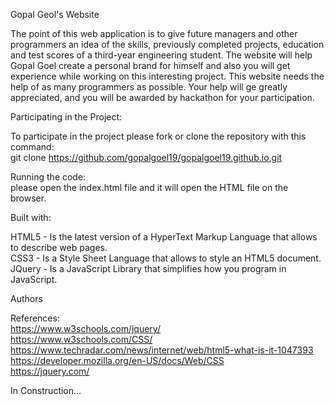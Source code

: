 
Gopal Geol's Website

The point of this web application is to give future managers and other programmers an idea of the skills,
previously completed projects, education and test scores of a third-year engineering student. 
The website will help Gopal Goel create a personal brand for himself and also you will get experience while 
working on this interesting project. This website needs the
help of as many programmers as possible. Your help will ge greatly appreciated, and you will be awarded by hackathon
for your participation.

Participating in the Project:

To participate in the project please fork or clone the repository with this command:  
git clone https://github.com/gopalgoel19/gopalgoel19.github.io.git

Running the code:  
please open the index.html file and it will open the HTML file on the browser.

Built with:

HTML5 - Is the latest version of a HyperText Markup Language that allows to describe web pages.  
CSS3 - Is a Style Sheet Language that allows to style an HTML5 document.  
JQuery - Is a JavaScript Library that simplifies how you program in JavaScript.  


Authors


References:  
https://www.w3schools.com/jquery/  
https://www.w3schools.com/CSS/  
https://www.techradar.com/news/internet/web/html5-what-is-it-1047393  
https://developer.mozilla.org/en-US/docs/Web/CSS  
https://jquery.com/  


In Construction...
